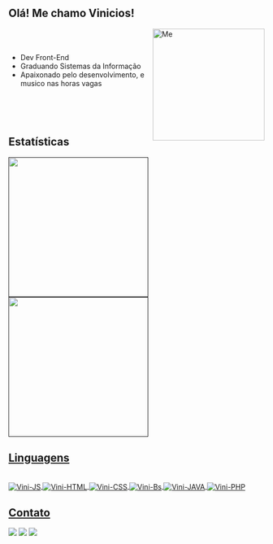 ##                                                    Olá! Me chamo Vinicios!

   <div>
   <img align ="right" alt="Me" height="220" widht"230" src="https://64.media.tumblr.com/2d0af9c90d1b1107313cc20bda01548a/tumblr_outwxnanpp1u79o2lo1_1280.gifv">
   <br>
   <br>
   <ul>
      <li> Dev Front-End
      <li> Graduando Sistemas da Informação
      <li> Apaixonado pelo desenvolvimento, e musico nas horas vagas
   </ul>
   <br>
   <br>
   <br>
       
   
   </div>

##  Estatísticas

<div style ="display : block">
   <a href -"https://github.com/crohnaro">
   <img height="275rem" src="https://github-readme-stats.vercel.app/api?username=crohnaro&show_icons=true&theme=dark&include_all_commits=true&count_private=true"/>
   <img height="275rem"  src="https://github-readme-stats.vercel.app/api/top-langs/?username=crohnaro&layout=compact&langs_count=16&theme=dark"/>
</div>
  
## Linguagens
   
<div style ="display : inline_block"><br>
    <img align="center" alt="Vini-JS"  src="https://img.shields.io/badge/JavaScript-F7DF1E?style=for-the-badge&logo=javascript&logoColor=black">
    <img align="center" alt="Vini-HTML"  src="https://img.shields.io/badge/HTML5-E34F26?style=for-the-badge&logo=html5&logoColor=white">
    <img align="center" alt="Vini-CSS"  src="https://img.shields.io/badge/CSS3-1572B6?style=for-the-badge&logo=css3&logoColor=white">
    <img align="center" alt="Vini-Bs"  src="https://img.shields.io/badge/Bootstrap-563D7C?style=for-the-badge&logo=bootstrap&logoColor=white">
    <img align="center" alt="Vini-JAVA"  src="https://img.shields.io/badge/Java-ED8B00?style=for-the-badge&logo=java&logoColor=white">
    <img align="center" alt="Vini-PHP"  src="https://img.shields.io/badge/PHP-777BB4?style=for-the-badge&logo=php&logoColor=white">
</div>
    
   ## Contato
  
<div>
  <a href="https://www.linkedin.com/in/vinicios-cararine/" target-"_blank"><img src="https://img.shields.io/badge/LinkedIn-0077B5?style=for-the-badge&logo=linkedin&logoColor=white"></a>
  <a href="https://www.instagram.com/me_and_my_hatred/" target-"_blank"><img src="https://img.shields.io/badge/Instagram-E4405F?style=for-the-badge&logo=instagram&logoColor=white"></a>
  <a href = "mailto:crohnarodev@gmail.com" targer ="_blank"><img src="https://img.shields.io/badge/Gmail-D14836?style=for-the-badge&logo=gmail&logoColor=white" target="_blank"</a>
   
</div>


